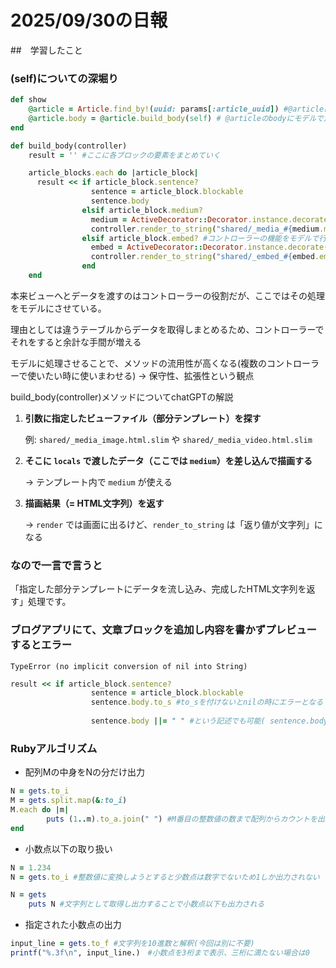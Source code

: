 # 2025/09/30の日報
##　学習したこと
### (self)についての深堀り
```ruby
def show
    @article = Article.find_by!(uuid: params[:article_uuid]) #@articleにArticleモデルの対象のuuidに関連づいた記事の取得
    @article.body = @article.build_body(self) # @articleのbodyにモデルで定義したbuild_bodyの内容を適用、(self)はそのために現在のコントローラーのインスタンスをbuild_bodyに渡す
end
```

```ruby
def build_body(controller)
    result = '' #ここに各ブロックの要素をまとめていく

    article_blocks.each do |article_block|
      result << if article_block.sentence?
                  sentence = article_block.blockable
                  sentence.body
                elsif article_block.medium?
                  medium = ActiveDecorator::Decorator.instance.decorate(article_block.blockable)
                  controller.render_to_string("shared/_media_#{medium.media_type}", locals: { medium: medium }, layout: false)
                elsif article_block.embed? #コントローラーの機能をモデルで行うための記述、ビューファイルへデータを渡すため
                  embed = ActiveDecorator::Decorator.instance.decorate(article_block.blockable)
                  controller.render_to_string("shared/_embed_#{embed.embed_type}", locals: { embed: embed }, layout: false)
                end
    end
```

本来ビューへとデータを渡すのはコントローラーの役割だが、ここではその処理をモデルにさせている。

理由としては違うテーブルからデータを取得しまとめるため、コントローラーでそれをすると余計な手間が増える

モデルに処理させることで、メソッドの流用性が高くなる(複数のコントローラーで使いたい時に使いまわせる) → 保守性、拡張性という観点

build_body(controller)メソッドについてchatGPTの解説

1. **引数に指定したビューファイル（部分テンプレート）を探す**
    
    例: `shared/_media_image.html.slim` や `shared/_media_video.html.slim`
    
2. **そこに `locals` で渡したデータ（ここでは `medium`）を差し込んで描画する**
    
    → テンプレート内で `medium` が使える
    
3. **描画結果（= HTML文字列）を返す**
    
    → `render` では画面に出るけど、`render_to_string` は「返り値が文字列」になる
    

### なので一言で言うと

「指定した部分テンプレートにデータを流し込み、完成したHTML文字列を返す」処理です。

### ブログアプリにて、文章ブロックを追加し内容を書かずプレビューするとエラー

 `TypeError (no implicit conversion of nil into String)`

```ruby
result << if article_block.sentence?
                  sentence = article_block.blockable
                  sentence.body.to_s #to_sを付けないとnilの時にエラーとなる
                  
                  sentence.body ||= " " #という記述でも可能( sentence.bodyが未定義ならスペースを代入)
```

### Rubyアルゴリズム

* 配列Mの中身をNの分だけ出力
```ruby
N = gets.to_i
M = gets.split.map(&:to_i)
M.each do |m|
	    puts (1..m).to_a.join(" ") #M番目の整数値の数まで配列からカウントを出力
end
```

* 小数点以下の取り扱い
```ruby
N = 1.234
N = gets.to_i #整数値に変換しようとすると少数点は数字でないため1しか出力されない

N = gets
	puts N #文字列として取得し出力することで小数点以下も出力される
```

* 指定された小数点の出力
```ruby
input_line = gets.to_f #文字列を10進数と解釈(今回は別に不要)
printf("%.3f\n", input_line.)　#小数点を3桁まで表示、三桁に満たない場合は0
```
